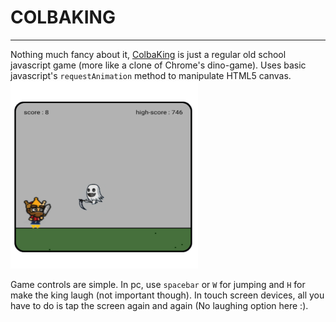 # COLBAKING
---
Nothing much fancy about it, [ColbaKing](bruttazz.github.io/colbaking "Game") is just a regular old school javascript game (more like a clone of Chrome's dino-game).
Uses basic javascript's `requestAnimation` method to manipulate HTML5 canvas.
<img src="game/preview.png" width=300>

Game controls are simple. In pc, use `spacebar` or `W` for jumping and `H` for make the king laugh (not important though). In touch screen devices, all you have to do is tap the screen again and again (No laughing option here :). 
